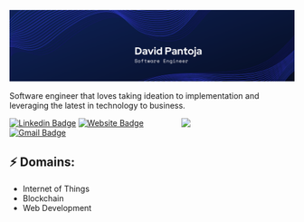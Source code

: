![Header image](./Assets/banner.png)
<!-- You can create your own header images using Canva, it has a lot of templates. If you do, use the following link https://www.canva.com/join/celeriac-tread-jellyfish -->
Software engineer that loves taking ideation to implementation and leveraging the latest in technology to business.

<img align='right' src='https://media.giphy.com/media/bcKmIWkUMCjVm/giphy.gif' width='200"'>


[![Linkedin Badge](https://img.shields.io/badge/-DavidPantoja-blue?style=flat-square&logo=Linkedin&logoColor=white&link=https://www.linkedin.com/in/david-pantoja/)](https://www.linkedin.com/in/david-pantoja/)
[![Website Badge](https://img.shields.io/badge/-dpantoja.com-e34f26?style=flat-square&logo=HTML5&logoColor=white&link=https://dpantoja.com/)](https://dpantoja.com/)
[![Gmail Badge](https://img.shields.io/badge/-david27pantoja@gmail.com-d14836?style=flat-square&logo=Gmail&logoColor=white&link=mailto:david27pantoja@gmail.com)](mailto:david27pantoja@gmail.com)
## ⚡ Domains:
- Internet of Things
- Blockchain
- Web Development